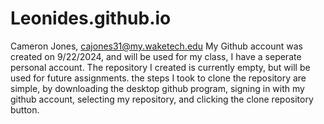# Leonides.github.io
Cameron Jones, cajones31@my.waketech.edu
My Github account was created on 9/22/2024, and will be used for my class, I have a seperate personal account.
The repository I created is currently empty, but will be used for future assignments.
the steps I took to clone the repository are simple, by downloading the desktop github program, signing in with my github account, selecting my repository, and clicking the clone repository button.